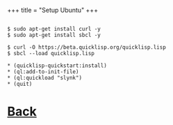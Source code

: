 +++
title = "Setup Ubuntu"
+++

```

$ sudo apt-get install curl -y
$ sudo apt-get install sbcl -y

$ curl -O https://beta.quicklisp.org/quicklisp.lisp
$ sbcl --load quicklisp.lisp

* (quicklisp-quickstart:install)
* (ql:add-to-init-file)
* (ql:quickload "slynk")
* (quit)

```


# [Back](./)
